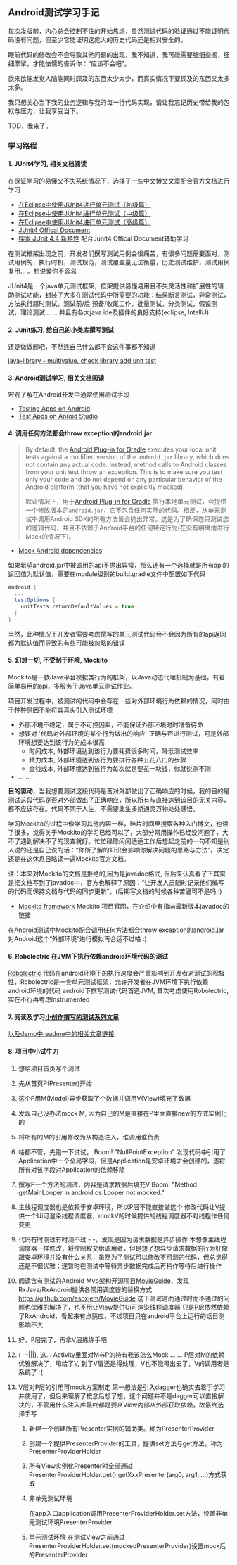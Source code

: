 ## Android测试学习手记

每次发版前，内心总会控制不住的开始焦虑，虽然测试代码的验证通过不能证明代码没有问题，但至少它能证明这庞大的历史代码还是相对安全的。

眼前代码的修改会不会导致其他问题的出现，我不知道，我可能需要细细查阅，细细摩挲，才能怯懦的告诉你：“应该不会吧”。

欲来欲能发觉人脑能同时顾及的东西太少太少，而真实情况下要顾及的东西又太多太多。

我只想关心当下我的业务逻辑与我的每一行代码实现，请让我忘记历史带给我的包袱与压力，让我享受当下。

TDD，我来了。

### 学习路程

#### 1. JUnit4学习, 相关文档阅读

在保证学习的易懂又不失系统情况下，选择了一些中文博文文章配合官方文档进行学习

- [在Eclipse中使用JUnit4进行单元测试（初级篇）](http://blog.csdn.net/andycpp/article/details/1327147)
- [在Eclipse中使用JUnit4进行单元测试（中级篇）](http://blog.csdn.net/andycpp/article/details/1327346)
- [在Eclipse中使用JUnit4进行单元测试（高级篇）](http://blog.csdn.net/andycpp/article/details/1329218)
- [JUnit4 Offical Document](http://junit.org/junit4/)
- [探索 JUnit 4.4 新特性](https://www.ibm.com/developerworks/cn/java/j-lo-junit44/)
  配合Junit4 Offical Document辅助学习

在测试框架出现之前，开发者们撰写测试用例会很痛苦，有很多问题需要面对，测试用例的，执行时机，测试规范，测试覆盖量无法衡量，历史测试维护，测试用例复用... 。想说爱你不容易

JUnit4是一个java单元测试框架，框架提供易懂易用且不失灵活性和扩展性的辅助测试功能，封装了大多在测试代码中所需要的功能：结果断言测试，异常测试，方法执行超时测试，测试前/后 预备/收尾工作，批量测试，分类测试，假设测试，理论测试... ... 并且有各大java ide及插件的良好支持(eclipse, IntelliJ).

#### 2. Junit练习, 给自己的小类库撰写测试

还是做做题吧，不然连自己什么都不会这件事都不知道

[java-library - multivalue, check library add unit test](https://github.com/imfms/java-library/commit/3563b799e9e3dc262f6fb90f34e3adda33e0acb3)

#### 3. Android测试学习, 相关文档阅读 

宏观了解在Android开发中通常使用测试手段

- [Testing Apps on Android](https://developer.android.google.cn/training/testing/index.html)
- [Test Apps on Anroid Studio](https://developer.android.google.cn/studio/test/index.html)

#### 4. 调用任何方法都会throw exception的android.jar 

> By default, the [Android Plug-in for Gradle](https://developer.android.com/tools/building/plugin-for-gradle.html) executes your local unit tests against a modified version of the `android.jar` library, which does not contain any actual code. Instead, method calls to Android classes from your unit test throw an exception. This is to make sure you test only your code and do not depend on any particular behavior of the Android platform (that you have not explicitly mocked).
>
> 默认情况下，用于[Android Plug-in for Gradle](https://developer.android.com/tools/building/plugin-for-gradle.html) 执行本地单元测试，会提供一个修改版本的`android.jar`，它不包含任何实际的代码。相反，从单元测试中调用Android SDK的所有方法皆会抛出异常。这是为了确保您只测试您的逻辑代码，并且不依赖于Android平台的任何特定行为(在没有明确地进行Mock的情况下)。

- [Mock Android dependencies](https://developer.android.com/training/testing/unit-testing/local-unit-tests.html#mocking-dependencies)


如果希望android.jar中被调用的api不抛出异常，那么还有一个选择就是所有api的返回值为默认值，需要在module级别的build.gradle文件中配置如下代码

~~~groovy
android {
  ...
  testOptions {
    unitTests.returnDefaultValues = true
  }
}
~~~

当然，此种情况下开发者需要考虑撰写的单元测试代码会不会因为所有的api返回都为默认值而导致的有些可能被忽略的错误

#### 5. 幻想一切, 不受制于环境, Mockito

Mockito是一款Java平台模拟类行为的框架，以Java动态代理机制为基础，有着简单易用的api，多服务于Java单元测试作业。

项目开发过程中，被测试的代码中会存在一些对外部环境行为依赖的情况，同时由于种种原因不能将其真实引入测试环境

- 外部环境不稳定，属于不可控因素，不能保证外部环境时时准备待命
- 想要对 '代码对外部环境的某个行为做出的响应' 正确与否进行测试，可是外部环境想要达到该行为的成本很高
  - 时间成本, 外部环境达到该行为要耗费很多时间，降低测试效率
  - 精力成本, 外部环境达到该行为要执行各种五花八门的步骤
  - 金钱成本, 外部环境达到该行为每次就是要花一块钱，你就说测不测
- ... ...

**目的驱动**，当我想要测试这段代码是否对外部做出了正确响应的时候，我的目的是测试这段代码是否对外部做出了正确响应，所以所有与直接达到该目的无关内容，都不应该存在。代码不同于人生，不需要此生多娇通灵万物处处感悟。

学习Mockito的过程中像学习其他内容一样，碎片时间里搜索各种入门博文，也读了很多，觉得关于Mockito的学习已经可以了，大部分常用操作已经没问题了，大不了遇到解决不了的现查就好。忙忙碌碌闲闲适适工作后想起之前的一句不知是别人说的还是自己说的话：“你所了解的知识会影响你解决问题的思路与方法”。决定还是在这休息日略读一遍Mockito官方文档。

注：本来对Mockito的文档是拒绝的,因为是javadoc格式, 但后来认真看了下其实是把文档写到了javadoc中，官方也解释了原因：“让开发人员随时记录他们编写的代码而保持文档与代码的同步更新”。(后期写文档的时候各种苦逼可不是吗 :) 

- [Mockito framework](http://site.mockito.org/)
  Mockito 项目官网，在介绍中有指向最新版本javadoc的链接

在Android测试中Mockito配合调用任何方法都会throw exception的android.jar对Android这个“外部环境”进行模拟再合适不过咯 :)

#### 6. Robolectric 在JVM下执行依赖android环境代码的测试

[Robolectric](http://robolectric.org/)
代码在android环境下的执行速度会严重影响到开发者对测试的积极性，Robolectric是一套单元测试框架，允许开发者在JVM环境下执行依赖android环境的代码
android下撰写测试代码首选JVM, 其次考虑使用Robolectric, 实在不行再考虑Instrumented

#### 7. 阅读及学习[小创作撰写的测试系列文章](http://chriszou.com/2016/06/07/android-unit-testing-everything-you-need-to-know.html)

[以及demo中readme中的相关文章链接](https://github.com/ChrisZou/android-unit-testing-tutorial)

#### 8. 项目中小试牛刀

1. 想给项目首页写个测试

2. 先从首页P(Presenter)开始

3. 这个P用M(Model)异步获取了个数据并调用V(View)填充了数据

4. 发现自己没办法mock M, 因为自己的M是直接在P里面直接new的方式实例化的

5. 将所有的M的引用修改为从构造注入，谁调用谁负责

6. 啥都不管，先跑一下试试， Boom! "NullPointException"
   发现代码中引用了Application中一个全局字段，但是Application是安卓环境才会创建的，遂将所有对该字段对Application的依赖移除

7. 撰写P一个方法的测试，内容是请求数据后填充V
   Boom! "Method getMainLooper in android.os.Looper not mocked."

8. 主线程调度器也是依赖于安卓环境，所以P层不能直接做这个
   修改代码让V提供一个Ui可渲染线程调度器，mockV的时候提供的线程调度器不对线程作任何变更

9. 代码有时测过有时测不过 - -，发现是因为请求数据是异步操作
   本想像主线程调度器一样修改，将控制权交给调用者，但是想了想异步请求数据的行为好像跟安卓环境并没有什么关系，虽然为了测试可以修改不可测的代码，但总觉得还是不很优雅；遂暂时在测试中等待异步数据完成后再稍作等待后进行操作

10. 阅读含有测试的Android Mvp架构开源项目[MovieGuide](https://github.com/esoxjem/MovieGuide)，发现RxJava/RxAndroid提供各常用调度器的替换方式
   https://github.com/esoxjem/MovieGuide
   这下测试时而通过时而不通过的问题也优雅的解决了，也不用让View提供Ui可渲染线程调度器
   只是P层依然依赖了RxAndroid，看起来有点膈应，不过项目只在android平台上运行的话目测影响不大

11. 好，P层完了，再拿V层练练手吧

12. (- -|||), 这... Activity里面对M与P的持有我该怎么Mock ... ...
    P层对M的依赖优雅解决了，甩给了V, 到了V层还是得处理，V也不能甩出去了，V的调用者是系统了 :(

13. V层对P层的引用可mock方案制定
    第一想法是引入dagger也确实去着手学习并使用了，但后来理解了概念后想了想，这个问题并不是dagger可以直接解决的，不管用什么注入库最终都是要从View内部从外部获取依赖，故最终选择手写

    1. 新建一个创建所有Presenter实例的辅助类。称为PresenterProvider

    2. 创建一个提供PresenterProvider的工具，提供set方法与get方法。称为PresenterProviderHolder

    3. 所有View实例化Presenter时全部通过PresenterProviderHolder.get().getXxxPresenter(arg0, arg1, ...)方式获取

    4. 非单元测试环境

       在app入口application调用PresenterProviderHolder.set方法，设置非单元测试环境PresenterProvider

    5. 单元测试环境
       在测试View之前通过PresenterProviderHolder.set(mockedPresenterProvider)设置mock后的PresenterProvider

    ​






